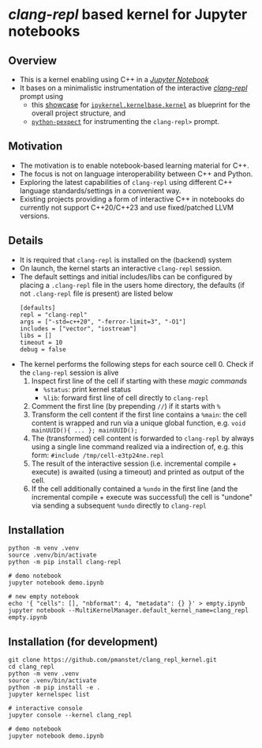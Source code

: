 # *clang-repl* based kernel for Jupyter notebooks

## Overview

- This is a kernel enabling using C++ in a [*Jupyter Notebook*](https://jupyter-notebook.readthedocs.io)
- It bases on a minimalistic instrumentation of the interactive [*clang-repl*](https://clang.llvm.org/docs/ClangRepl.html) prompt using
	- this [showcase](https://github.com/jupyter/echo_kernel/) for [`ipykernel.kernelbase.kernel`](https://github.com/ipython/ipykernel/blob/main/ipykernel/kernelbase.py) as blueprint for the overall project structure, and
	- [`python-pexpect`](https://pexpect.readthedocs.io/) for instrumenting the `clang-repl>` prompt.

## Motivation

- The motivation is to enable notebook-based learning material for C++.
- The focus is not on language interoperability between C++ and Python.
- Exploring the latest capabilities of `clang-repl` using different C++ language standards/settings in a convenient way.
- Existing projects providing a form of interactive C++ in notebooks do currently not support C++20/C++23 and use fixed/patched LLVM versions.

## Details

- It is required that `clang-repl` is installed on the (backend) system
- On launch, the kernel starts an interactive `clang-repl` session. 
- The default settings and initial includes/libs can be configured by placing a `.clang-repl` file in the users home directory, the defaults (if not `.clang-repl` file is present) are listed below
	```shell
	[defaults]
	repl = "clang-repl"
	args = ["-std=c++20", "-ferror-limit=3", "-O1"]
	includes = ["vector", "iostream"]
	libs = []
	timeout = 10
	debug = false
	```
- The kernel performs the following steps for each source cell
	0. Check if the `clang-repl` session is alive
	1. Inspect first line of the cell if starting with these *magic commands*
		- `%status`: print kernel status
		- `%lib`: forward first line of cell directly to `clang-repl`	
	2. Comment the first line (by prepending `//`) if it starts with `%`
	3. Transform the cell content if the first line contains a `%main`: the cell content is wrapped and run via a unique global function, e.g. `void mainUUID(){ ... }; mainUUID();`
    4. The (transformed) cell content is forwarded to `clang-repl` by always using a single line command realized via a indirection of, e.g. this form: `#include /tmp/cell-e3tp24ne.repl`
	5. The result of the interactive session (i.e. incremental compile + execute) is awaited (using a timeout) and printed as output of the cell.
	6. If the cell additionally contained a `%undo` in the first line (and the incremental compile + execute was successful) the cell is "undone" via sending a subsequent `%undo` directly to `clang-repl`

## Installation

```shell
python -m venv .venv
source .venv/bin/activate
python -m pip install clang-repl 

# demo notebook
jupyter notebook demo.ipynb

# new empty notebook
echo '{ "cells": [], "nbformat": 4, "metadata": {} }' > empty.ipynb
jupyter notebook --MultiKernelManager.default_kernel_name=clang_repl empty.ipynb
```

## Installation (for development)
```shell
git clone https://github.com/pmanstet/clang_repl_kernel.git
cd clang_repl
python -m venv .venv
source .venv/bin/activate
python -m pip install -e .
jupyter kernelspec list 

# interactive console
jupyter console --kernel clang_repl

# demo notebook
jupyter notebook demo.ipynb
```
